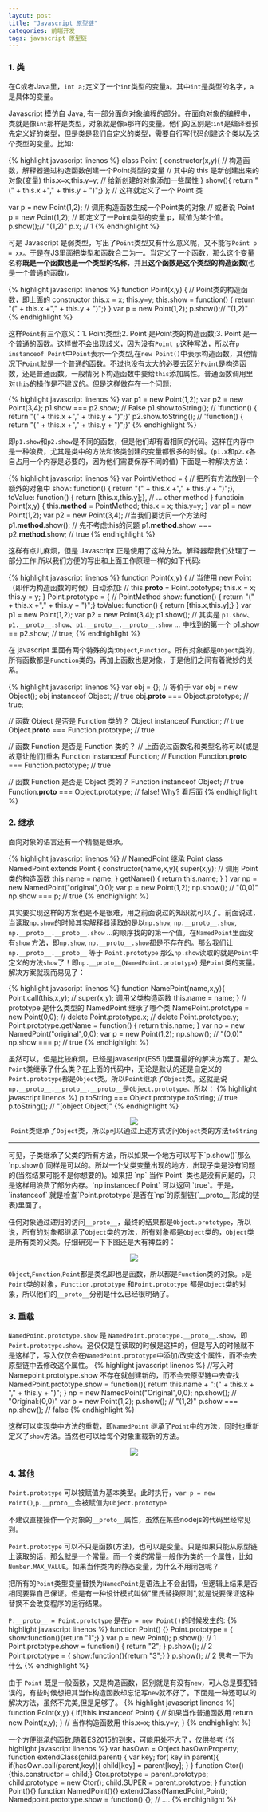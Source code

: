 ```yaml
---
layout: post
title: "Javascript 原型链"
categories: 前端开发
tags: javascript 原型链
---
```


### 1. 类

在C或者Java里，`int a;`定义了一个`int`类型的变量`a`。其中`int`是类型的名字，`a`是具体的变量。

Javascript 模仿自 Java, 有一部分面向对象编程的部分。在面向对象的编程中，类就是像`int`那样是类型，对象就是像`a`那样的变量。他们的区别是:`int`是编译器预先定义好的类型，但是类是我们自定义的类型，需要自行写代码创建这个类以及这个类型的变量。比如:

{% highlight javascript linenos %}
class Point {
    constructor(x,y){ // 构造函数，解释器通过构造函数创建一个Point类型的变量
        // 其中的 this 是新创建出来的对象(变量)
        this.x=x;this.y=y; // 给新创建的对象添加一些属性
    }
    show(){ return "(" + this.x +"," + this.y + ")";}
}; // 这样就定义了一个 Point 类

var p = new Point(1,2); // 调用构造函数生成一个Point类的对象
// 或者说 Point p = new Point(1,2);
// 即定义了一Point类型的变量 p，赋值为某个值。
p.show();// "(1,2)"
p.x; // 1
{% endhighlight %}

可是 Javascript 是弱类型，写出了`Point`类型又有什么意义呢，又不能写`Point p = xx`。于是在JS里面把类型和函数合二为一。当定义了一个函数，那么这个变量名称**既是一个函数也是一个类型的名称**，并且**这个函数是这个类型的构造函数**(也是一个普通的函数)。

{% highlight javascript linenos %}
function Point(x,y) 
{ // Point类的构造函数，即上面的 constructor
    this.x = x; this.y=y;
    this.show = function() { return "(" + this.x +"," + this.y + ")";}
}
var p = new Point(1,2);
p.show();// "(1,2)"
{% endhighlight %}

这样`Point`有三个意义：1. Point类型;2. Point 是Point类的构造函数;3. Point 是一个普通的函数。这样做不会出现歧义，因为没有`Point p`这种写法，所以在`p instanceof Point`中`Point`表示一个类型,在`new Point()`中表示构造函数，其他情况下`Point`就是一个普通的函数。不过也没有太大的必要去区分`Point`是构造函数，还是普通函数。一般情况下构造函数中要给`this`添加属性。普通函数调用里对`this`的操作是不建议的。但是这样做存在一个问题:

{% highlight javascript linenos %}
var p1 = new Point(1,2);
var p2 = new Point(3,4);
p1.show === p2.show; // False
p1.show.toString();
// 'function() { return "(" + this.x +"," + this.y + ")";}'
p2.show.toString();
// 'function() { return "(" + this.x +"," + this.y + ")";}'
{% endhighlight %}

即`p1.show`和`p2.show`是不同的函数，但是他们却有着相同的代码。这样在内存中是一种浪费，尤其是类中的方法和该类创建的变量都很多的时候。(`p1.x`和`p2.x`各自占用一个内存是必要的，因为他们需要保存不同的值) 下面是一种解决方法：

{% highlight javascript linenos %}
var PointMethod = {  // 把所有方法放到一个额外的对象中
   show: function() { return "(" + this.x +"," + this.y + ")";},
   toValue: function() { return [this.x,this.y];},
   // ... other method
}
functioin Point(x,y) {
    this.__method__ = PointMethod;
    this.x = x; this.y=y;
}
var p1 = new Point(1,2);
var p2 = new Point(3,4);
//当我们要访问一个方法时
p1.__method__.show(); // 先不考虑this的问题
p1.__method__.show === p2.__method__.show; // true
{% endhighlight %}

这样有点儿麻烦，但是 Javascript 正是使用了这种方法。解释器帮我们处理了一部分工作,所以我们方便的写出和上面工作原理一样的如下代码:

{% highlight javascript linenos %}
function Point(x,y)
{   // 当使用 new Point（即作为构造函数的时候）自动添加:
    // this.__proto__ = Point.pototype;
    this.x = x; this.y = y;
}
Point.prototype = {  // PointMethod
   show: function() { return "(" + this.x +"," + this.y + ")";}
   toValue: function() { return [this.x,this.y];}
}
var p1 = new Point(1,2);
var p2 = new Point(3,4);
p1.show(); 
// 其实是 `p1.show`、`p1.__proto__.show`、`p1.__proto__.__proto__.show` ... 中找到的第一个
p1.show == p2.show; // true;
{% endhighlight %}

在 javascript 里面有两个特殊的类:`Object`,`Function`。所有对象都是`Object`类的，所有函数都是`Function`类的，再加上函数也是对象，于是他们之间有着微妙的关系。

{% highlight javascript linenos %}
var obj = {}; // 等价于 var obj = new Object();
obj instanceof Object; // true
obj.__proto__ === Object.prototype; // true;

// 函数 Object 是否是 Function 类的？
Object instanceof Function; // true
Object.__proto__ === Function.prototype; // true

// 函数 Function 是否是 Function 类的？
// 上面说过函数名和类型名称可以(或是故意让他们)重名
Function instanceof Function; // Function
Function.__proto__ === Function.prototype; // true

// 函数 Function 是否是 Object 类的？
Function instanceof Object; // true
Function.__proto__ === Object.prototype; // false! Why? 看后面
{% endhighlight %}

### 2. 继承

面向对象的语言还有一个精髓是继承。

{% highlight javascript linenos %}
// NamedPoint 继承 Point 
class NamedPoint extends Point {
    constructor(name,x,y){
        super(x,y); // 调用 Point 类的构造函数
        this.name = name;
    }
    getName() { return this.name; }
}
var np = new NamedPoint("original",0,0);
var p = new Point(1,2);
np.show(); // "(0,0)"
np.show === p; // true
{% endhighlight %}

其实要实现这样的方案也是不是很难，用之前面说过的知识就可以了。前面说过，当读取`np.show`的时候其实解释器读取的是以`np.show`, `np.__proto__.show`, `np.__proto__.__proto__.show` ...的顺序找的的第一个值。在`NamedPoint`里面没有`show` 方法，即`np.show`, `np.__proto__.show`都是不存在的。那么我们让`np.__proto__.__proto__` 等于 `Point.prototype` 那么`np.show`读取的就是`Point`中定义的方法`show`了！即`np.__proto__`(`NamedPoint.prototype`) 是`Point`类的变量。解决方案就现而易见了：

{% highlight javascript linenos %}
function NamePoint(name,x,y){
    Point.call(this,x,y); // super(x,y); 调用父类构造函数
    this.name = name;
}
// prototype 是什么类型的 NamedPoint 继承了哪个类
NamePoint.prototype = new Point(0,0);
// delete Point.prototype.x;
// delete Point.prototype.y;
Point.prototype.getName = function() { 
    return this.name;
}
var np = new NamedPoint("original",0,0);
var p = new Point(1,2);
np.show(); // "(0,0)"
np.show === p; // true
{% endhighlight %}

虽然可以，但是比较麻烦，已经是javascript(ES5.1)里面最好的解决方案了。那么`Point`类继承了什么类？在上面的代码中，无论是默认的还是自定义的`Point.prototype`都是`Object`类。所以`Point`继承了`Object`类。这就是说`np.__proto__.__proto__.__proto__`是`Object.prototype`。所以：
{% highlight javascript linenos %}
p.toString === Object.prototype.toString; // true
p.toString(); // "[object Object]"
{% endhighlight %}

<p style="text-align:center;text-indent:0">
    <img src="{{ "/image/javascript/point-prototype.png" | prepend:site.baseurl }} "/><br />
<code>Point</code>类继承了<code>Object</code>类，所以<code>p</code>可以通过上述方式访问<code>Object</code>类的方法<code>toString</code>
<hr />
</p>
可见，子类继承了父类的所有方法，所以如果一个地方可以写下`p.show()`那么`np.show()`同样是可以的。所以一个父类变量出现的地方，出现子类是没有问题的(当然结果可能不是你想要的)。如果把 `np` 当作`Point` 类也是没有问题的，只是这样用浪费了部分内存。`np instanceof Point` 可以返回 `true`。于是，`instanceof` 就是检查`Point.prototype`是否在`np`的原型链(`__proto__`形成的链表)里面了。

任何对象通过递归的访问`__proto__`，最终的结果都是`Object.prototype`，所以说，所有的对象都继承了`Object`类的方法，所有对象都是`Object`类的，`Object`类是所有类的父类。仔细研究一下下图还是大有裨益的：

<p style="text-align:center;text-indent:0">
    <img src="{{ "/image/javascript/chrome-prototype.png" | prepend:site.baseurl }} "/>
</p>

`Object`,`Function`,`Point`都是类名即也是函数，所以都是`Function`类的对象。`p`是`Point`类的对象，`Function.prototype` 和`Point.prototype`  都是`Object`类的对象，所以他们的`__proto__`分别是什么已经很明确了。

### 3. 重载

`NamedPoint.prototype.show` 是 `NamedPoint.prototype.__proto__.show`，即`Point.prototype.show`。这仅仅是在读取的时候是这样的，但是写入的时候就不是这样了，写入仅仅会在`NamedPoint.prototype`中添加/改变这个属性，而不会去原型链中去修改这个属性。
{% highlight javascript linenos %}
//写入时 Namepoint.prototype.show 不存在就创建新的，而不会去原型链中去查找
NamedPoint.prototype.show = function(){
    return this.name + ":(" + this.x + "," + this.y + ")";
}
np = new NamedPoint("Original",0,0);
np.show(); // "Original:(0,0)"
var p = new Point(1,2);
p.show(); // "(1,2)"
p.show === np.show(); // false
{% endhighlight %}

这样可以实现类中方法的重载，即`NamedPoint` 继承了`Point`中的方法，同时也重新定义了`show`方法。当然也可以给每个对象重载新的方法。   

<p style="text-align:center;text-indent:0">
    <img src="{{ "/image/javascript/namedpoint-prototype.png" | prepend:site.baseurl }} "/>
</p>

### 4. 其他

`Point.prototype` 可以被赋值为基本类型。此时执行，`var p = new Point()`,`p.__proto__`会被赋值为`Object.prototype`

不建议直接操作一个对象的`__proto__`属性，虽然在某些nodejs的代码里经常见到。

`Point.prototype` 可以不只是函数(方法)，也可以是变量。只是如果只能从原型链上读取的话，那么就是一个常量。而一个类的常量一般作为类的一个属性，比如`Number.MAX_VALUE`。如果当作类内的静态变量，为什么不用闭包呢？

把所有的`Point`类型变量替换为`NamedPoint`是语法上不会出错，但逻辑上结果是否相同要靠自己保证。但是有一种设计模式叫做"里氏替换原则",就是说要保证这种替换不会改变程序的运行结果。

`P.__proto__ = Point.prototype` 是在`p = new Point()`的时候发生的:
{% highlight javascript linenos %}
function Point() {}
Point.prototype = { show:function(){return "1";} }
var p = new Point();
p.show(); // 1
Point.prototype.show = function() { return "2"; }
p.show(); // 2
Point.prototype = { show:function(){return "3";} }
p.show(); // 2  思考一下为什么
{% endhighlight %}

由于 `Point` 既是一般函数，又是构造函数，区别就是有没有`new`，可人总是要犯错误的，有些时候想把其当作构造函数却忘记写`new`就不好了。下面是一种还可以的解决方法，虽然不完美,但是足够了。
{% highlight javascript linenos %}
function Point(x,y)
{
    if(!this instanceof Point) {
        // 如果当作普通函数用
        return new Point(x,y);
    }
    // 当作构造函数用
    this.x=x; this.y=y;
}
{% endhighlight %}

一个方便继承的函数,随着ES2015的到来，可能用处不大了，仅供参考
{% highlight javascript linenos %}
var hasOwn = Object.hasOwnProperty;
function extendClass(child,parent) {
    var key;
    for( key in parent){
        if(hasOwn.call(parent,key)){
            child[key] = parent[key];
        }
    }
    function Ctor(){this.constructor = child;}
    Ctor.prototype = parent.prototype;
    child.prototype = new Ctor();
    child.SUPER = parent.prototype;
}
function Point(){}
function NamedPoint(){}
extendClass(NamedPoint,Point);
Namedpoint.prototype.show = function() {};
// ....
{% endhighlight %}


